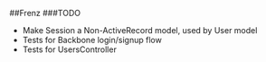 ##Frenz
###TODO

- Make Session a Non-ActiveRecord model, used by User model
- Tests for Backbone login/signup flow
- Tests for UsersController

